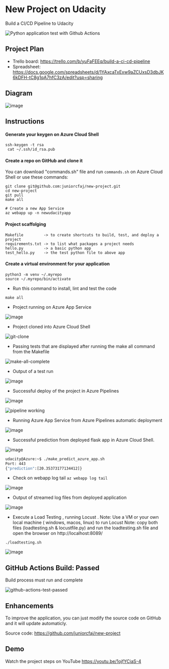 # New Project on Udacity
Build a CI/CD Pipeline to Udacity

![Python application test with Github Actions](https://github.com/noahgift/azure-devops/workflows/Python%20application%20test%20with%20Github%20Actions/badge.svg)

## Project Plan

* Trello board: https://trello.com/b/yuFaFEEq/build-a-ci-cd-pipeline
* Spreadsheet: https://docs.google.com/spreadsheets/d/1YAxcaTxExw9aZCUxsD3dbJK6kDFH-tC8g1qA7hfC3zA/edit?usp=sharing

## Diagram

![image](https://user-images.githubusercontent.com/46963611/144915726-3f4f67e4-8ded-49f1-a27d-e6e879074ac3.png)


## Instructions

#### Generate your keygen on Azure Cloud Shell
```
ssh-keygen -t rsa
 cat ~/.ssh/id_rsa.pub
```
#### Create a repo on GitHub and clone it

You can download "commands.sh" file and run ```commands.sh``` on Azure Cloud Shell or use these commands:

```
git clone git@github.com:juniorcfaj/new-project.git
cd new-project
git pull
make all

# Create a new App Service
az webapp up -n newudacityapp
```
#### Project scaffolging
```
Makefile         ->	to create shortcuts to build, test, and deploy a project
requirements.txt ->	to list what packages a project needs
hello.py         ->	a basic python app
test_hello.py    ->	the test python file to above app
```

#### Create a virtual environment for your application
```
python3 -m venv ~/.myrepo
source ~/.myrepo/bin/activate
```
* Run this command to install, lint and test the code
```
make all
```

* Project running on Azure App Service

![image](https://user-images.githubusercontent.com/46963611/144729359-f8f05971-d680-407d-b2f3-ca3906ecae93.png)

* Project cloned into Azure Cloud Shell

![git-clone](https://user-images.githubusercontent.com/46963611/144729365-58b7f48f-38c4-4400-9c52-0d1a60bc3598.PNG)

* Passing tests that are displayed after running the make all command from the Makefile

![make-all-complete](https://user-images.githubusercontent.com/46963611/144729369-42cbfb80-1254-44d0-8fdc-7f806e3d5d63.PNG)

* Output of a test run

![image](https://user-images.githubusercontent.com/46963611/144729382-8376fd67-3d62-4f86-bdd5-d538596b16b9.png)

* Successful deploy of the project in Azure Pipelines

![image](https://user-images.githubusercontent.com/46963611/144729400-d1ee6ca3-2a65-46f7-9c70-4f301644bea6.png)

![pipeline working](https://user-images.githubusercontent.com/46963611/144729394-66dcce3e-5c08-4fb8-aadd-cc4f6e278cc0.PNG)

* Running Azure App Service from Azure Pipelines automatic deployment

![image](https://user-images.githubusercontent.com/46963611/144729407-809e72c2-3b2c-495a-8ea1-573de9c3087d.png)

* Successful prediction from deployed flask app in Azure Cloud Shell.

![image](https://user-images.githubusercontent.com/46963611/144729926-70a1d0b1-d601-42f6-a261-59000a754fc3.png)

```bash
udacity@Azure:~$ ./make_predict_azure_app.sh
Port: 443
{"prediction":[20.35373177134412]}
```

* Check on webapp log tail ```az webapp log tail```

![image](https://user-images.githubusercontent.com/46963611/144922312-f336af9c-e871-4b29-9f4e-f7d83b102b56.png)


* Output of streamed log files from deployed application

![image](https://user-images.githubusercontent.com/46963611/144729426-51dab074-2788-48dd-a52e-45e9e906222a.png)

* Execute a Load Testing , running Locust .
Note: Use a VM or your own local machine ( windows, macos, linux) to run Locust Note: copy both files (loadtesting.sh & locustfile.py) and run the loadtesting.sh file and open the browser on http://localhost:8089/

```
./loadtesting.sh
```

![image](https://user-images.githubusercontent.com/46963611/144932806-1e831b17-fbaa-4383-897a-5c37df342ac9.png)


## GitHub Actions Build: Passed

Build process must run and complete

![github-actions-test-passed](https://user-images.githubusercontent.com/46963611/144727471-fdd19be7-9390-4c61-81bc-d329d72471ae.PNG)

## Enhancements

To improve the application, you can just modify the source code on GitHub and it will update automaticly.

Source code: https://github.com/juniorcfaj/new-project

## Demo

Watch the project steps on YouTube
https://youtu.be/1ojfYCiaS-4
